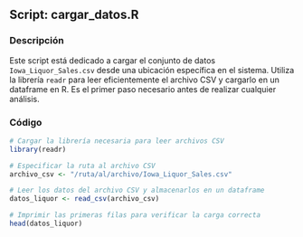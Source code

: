 ## Script: cargar_datos.R

### Descripción
Este script está dedicado a cargar el conjunto de datos `Iowa_Liquor_Sales.csv` desde una ubicación específica en el sistema. Utiliza la librería `readr` para leer eficientemente el archivo CSV y cargarlo en un dataframe en R. Es el primer paso necesario antes de realizar cualquier análisis.

### Código
```r
# Cargar la librería necesaria para leer archivos CSV
library(readr)

# Especificar la ruta al archivo CSV
archivo_csv <- "/ruta/al/archivo/Iowa_Liquor_Sales.csv"

# Leer los datos del archivo CSV y almacenarlos en un dataframe
datos_liquor <- read_csv(archivo_csv)

# Imprimir las primeras filas para verificar la carga correcta
head(datos_liquor)
